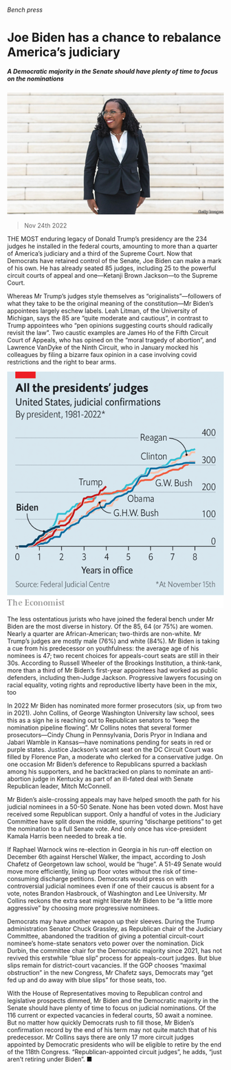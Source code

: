 ###### Bench press

# Joe Biden has a chance to rebalance America’s judiciary 

##### A Democratic majority in the Senate should have plenty of time to focus on the nominations 

![image](images/20221126_USP003.jpg) 

> Nov 24th 2022 

THE MOST enduring legacy of Donald Trump’s presidency are the 234 judges he installed in the federal courts, amounting to more than a quarter of America’s judiciary and a third of the Supreme Court. Now that Democrats have retained control of the Senate, Joe Biden can make a mark of his own. He has already seated 85 judges, including 25 to the powerful circuit courts of appeal and one—Ketanji Brown Jackson—to the Supreme Court.

Whereas Mr Trump’s judges style themselves as “originalists”—followers of what they take to be the original meaning of the constitution—Mr Biden’s appointees largely eschew labels. Leah Litman, of the University of Michigan, says the 85 are “quite moderate and cautious”, in contrast to Trump appointees who “pen opinions suggesting courts should radically revisit the law”. Two caustic examples are James Ho of the Fifth Circuit Court of Appeals, who has opined on the “moral tragedy of abortion”, and Lawrence VanDyke of the Ninth Circuit, who in January mocked his colleagues by filing a bizarre faux opinion in a case involving covid restrictions and the right to bear arms. 

![image](images/20221126_USC874.png) 


The less ostentatious jurists who have joined the federal bench under Mr Biden are the most diverse in history. Of the 85, 64 (or 75%) are women. Nearly a quarter are African-American; two-thirds are non-white. Mr Trump’s judges are mostly male (76%) and white (84%). Mr Biden is taking a cue from his predecessor on youthfulness: the average age of his nominees is 47; two recent choices for appeals-court seats are still in their 30s. According to Russell Wheeler of the Brookings Institution, a think-tank, more than a third of Mr Biden’s first-year appointees had worked as public defenders, including then-Judge Jackson. Progressive lawyers focusing on racial equality, voting rights and reproductive liberty have been in the mix, too

In 2022 Mr Biden has nominated more former prosecutors (six, up from two in 2021). John Collins, of George Washington University law school, sees this as a sign he is reaching out to Republican senators to “keep the nomination pipeline flowing”. Mr Collins notes that several former prosecutors—Cindy Chung in Pennsylvania, Doris Pryor in Indiana and Jabari Wamble in Kansas—have nominations pending for seats in red or purple states. Justice Jackson’s vacant seat on the DC Circuit Court was filled by Florence Pan, a moderate who clerked for a conservative judge. On one occasion Mr Biden’s deference to Republicans spurred a backlash among his supporters, and he backtracked on plans to nominate an anti-abortion judge in Kentucky as part of an ill-fated deal with Senate Republican leader, Mitch McConnell. 

Mr Biden’s aisle-crossing appeals may have helped smooth the path for his judicial nominees in a 50-50 Senate. None has been voted down. Most have received some Republican support. Only a handful of votes in the Judiciary Committee have split down the middle, spurring “discharge petitions” to get the nomination to a full Senate vote. And only once has vice-president Kamala Harris been needed to break a tie.

If Raphael Warnock wins re-election in Georgia in his run-off election on December 6th against Herschel Walker, the impact, according to Josh Chafetz of Georgetown law school, would be “huge”. A 51-49 Senate would move more efficiently, lining up floor votes without the risk of time-consuming discharge petitions. Democrats would press on with controversial judicial nominees even if one of their caucus is absent for a vote, notes Brandon Hasbrouck, of Washington and Lee University. Mr Collins reckons the extra seat might liberate Mr Biden to be “a little more aggressive” by choosing more progressive nominees. 

Democrats may have another weapon up their sleeves. During the Trump administration Senator Chuck Grassley, as Republican chair of the Judiciary Committee, abandoned the tradition of giving a potential circuit-court nominee’s home-state senators veto power over the nomination. Dick Durbin, the committee chair for the Democratic majority since 2021, has not revived this erstwhile “blue slip” process for appeals-court judges. But blue slips remain for district-court vacancies. If the GOP chooses “maximal obstruction” in the new Congress, Mr Chafetz says, Democrats may “get fed up and do away with blue slips” for those seats, too. 

With the House of Representatives moving to Republican control and legislative prospects dimmed, Mr Biden and the Democratic majority in the Senate should have plenty of time to focus on judicial nominations. Of the 116 current or expected vacancies in federal courts, 50 await a nominee. But no matter how quickly Democrats rush to fill those, Mr Biden’s confirmation record by the end of his term may not quite match that of his predecessor. Mr Collins says there are only 17 more circuit judges appointed by Democratic presidents who will be eligible to retire by the end of the 118th Congress. “Republican-appointed circuit judges”, he adds, “just aren’t retiring under Biden”. ■


